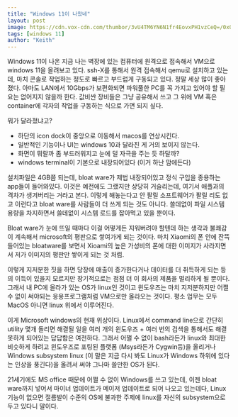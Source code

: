 ```yaml
---
title: "Windows 11이 나왔네"
layout: post
image: https://cdn.vox-cdn.com/thumbor/3vU4TM6YN6N1fr4EovxPH1vzCeQ=/0x0:2639x1760/1200x800/filters:focal(1109x669:1531x1091)/cdn.vox-cdn.com/uploads/chorus_image/image/69455736/windows11.15.jpg
tags: [windows 11]
author: "Keith"
---
```


Windows 11이 나온 지금 나는 벽장에 있는 컴퓨터에 원격으로 접속해서 VM으로 windows 11을 올려보고 있다. ssh-X를 통해서 원격 접속해서 qemu로 설치하고 있는데, 마치 콘솔로 작업하는 정도로 빠르고 부드럽게 구동되고 있다. 정말 세상 많이 좋아졌다. 아마도 LAN에서 10Gbps가 보편화되면 파워풀한 PC를 꼭 가지고 있어야 할 필요는 없어지지 않을까 한다. 값비싼 장비들은 그냥 공유해서 쓰고 그 위에 VM 혹은 container에 각자의 작업을 구동하는 식으로 가면 되지 싶다.

뭐가 달라졌냐고?
- 하단의 icon dock이 중앙으로 이동해서 macos를 연상시킨다.
- 일반적인 기능이나 UI는 windows 10과 달라진 게 거의 보이지 않는다.
- 화면이 뭐랄까 좀 부드러워지고 눈에 덜 자극을 주는 듯 하달까?
- windows terminal이 기본으로 내장되어있다 (이거 하난 맘에든다)

설치파일은 4GB쯤 되는데, bloat ware가 제법 내장되어있고 정식 구입을 종용하는 app들이 들어와있다. 이것은 예전에도 그랬지만 상당히 거슬리는데, 여기서 애플과의 격차가 생겨버리는 거라고 본다. 이렇게 해놓는다고 안 팔릴 소프트웨어가 팔릴 리도 없고 이런다고 bloat ware를 사람들이 더 쓰게 되는 것도 아니다. 쓸데없이 파일 시스템 용량을 차지하면서 쓸데없이 시스템 로드를 잡아먹고 있을 뿐이다. 

Bloat ware가 눈에 뜨일 때마다 이걸 어떻게든 지워버려야 할텐데 하는 생각과 불쾌감이 계속해서 microsoft의 평판으로 쌓여가게 되는 것이다. 마치 Xiaomi의 폰 안에 잔뜩 들어있는 bloatware를 보면서 Xioami의 높은 가성비의 폰에 대한 이미지가 사라지면서 저가 이미지의 평판만 쌓이게 되는 것 처럼.

이렇게 지저분한 짓을 하면 당장에 매출이 증가한다거나 데이터를 더 취득하게 되는 등의 이득이 있을지 모르지만 장기적으로는 점점 더 이 회사의 제품을 멀리하게 될 뿐이다. 그래서 내 PC에 올라가 있는 OS가 linux인 것이고 윈도우즈는 마치 지저분하지만 어쩔 수 없이 써야되는 응용프로그램처럼 VM으로만 올라오는 것이다. 평소 업무는 모두 MacOS 아니면 linux 위에서 이루어진다.

이게 Microsoft windows의 현재 위상이다. Linux에서 command line으로 간단히 utility 몇개 돌리면 해결될 일을 여러 개의 윈도우즈 + 여러 번의 검색을 통해서도 해결 못하게 되어있는 답답함은 여전하다. 그래서 어쩔 수 없이 bash라든가 linux와 최대한 비슷하게 하려고 윈도우즈로 포팅된 플랫폼 (Msys라든가 Cygwin등)을 올리거나 Windows subsystem linux (이 말은 지금 다시 봐도 Linux가 Windows 하위에 있다는 인상을 풍긴다)을 올려서 써야 그나마 쓸만한 OS가 된다.

21세기에도 MS office 때문에 어쩔 수 없이 Windows를 쓰고 있는데, 이젠 bloat ware까지 넣어서 마이너 업데이트가 메이저 업데이트로 되어 나오고 있는데다, Linux 기능이 없으면 절름발이 수준의 OS에 불과한 주제에 linux를 자신의 subsystem으로 두고 있다니 말이다. 